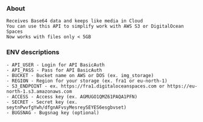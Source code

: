 ### About

    Receives Base64 data and keeps like media in Cloud
    You can use this API to simplify work with AWS S3 or DigitalOcean Spaces
    Now works with files only < 5GB

### ENV descriptions

    - API_USER - Login for API BasicAuth
    - API_PASS - Pass for API BasicAuth
    - BUCKET - Bucket name on AWS or DOS (ex. img_storage)
    - REGION - Region for your storage (ex. fra1 or eu-north-1)
    - S3_ENDPOINT - ex. https://fra1.digitaloceanspaces.com or https://eu-north-1.s3.amazonaws.com
    - ACCESS - Access key (ex. AGMUGO1QMZ61PAQA1PFN)
    - SECRET - Secret key (ex. seytnPwvfgYwh/dfgnAFvsyMesreySEYES6esgbvset)
    - BUGSNAG - Bugsnag key (optional)